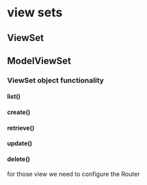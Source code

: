 # view sets

## ViewSet
## ModelViewSet

### ViewSet object functionality 
#### list()
#### create()
#### retrieve()
#### update()
#### delete()
for those view we need to configure the Router

